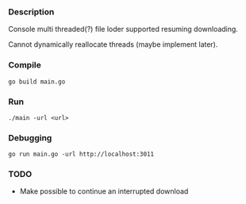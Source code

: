 ### Description
Console multi threaded(?) file loder supported resuming downloading.

Cannot dynamically reallocate threads (maybe implement later).

### Compile
`go build main.go`

### Run
`./main -url <url>`

### Debugging
`go run main.go -url http://localhost:3011`


### TODO
- Make possible to continue an interrupted download
